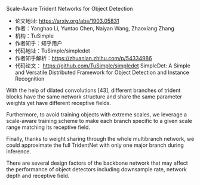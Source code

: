 Scale-Aware Trident Networks for Object Detection
- 论文地址: https://arxiv.org/abs/1903.05831
- 作者：Yanghao Li, Yuntao Chen, Naiyan Wang, Zhaoxiang Zhang
- 机构：TuSimple
- 作者知乎：知乎用户
- 代码地址：TuSimple/simpledet
- 作者知乎解析：https://zhuanlan.zhihu.com/p/54334986 
- 代码论文： https://github.com/TuSimple/simpledet
SimpleDet: A Simple and Versatile Distributed Framework for Object Detection and Instance Recognition

With the help of dilated convolutions [43], different branches of trident blocks have the same network structure and share the same parameter weights yet have different receptive fields.

Furthermore, to avoid training objects with extreme scales, we leverage a scale-aware training scheme to make each branch specific to a given scale range matching its receptive field.

Finally, thanks to weight sharing through the whole multibranch network, we could approximate the full TridentNet with only one major branch during inference.

There are several design factors of the backbone network that may affect the performance of object detectors including downsample rate, network depth and receptive field.

